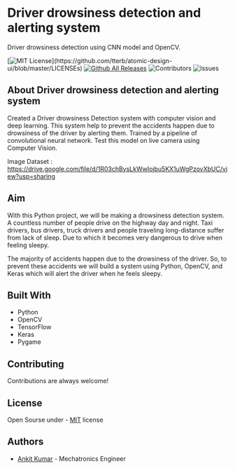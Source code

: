
# Driver drowsiness detection and alerting system
Driver drowsiness detection using CNN model and OpenCV.


[![MIT License](https://img.shields.io/apm/l/atomic-design-ui.svg?)](https://github.com/tterb/atomic-design-ui/blob/master/LICENSEs) [![Github All Releases](https://img.shields.io/github/downloads/ankitkumar174/Driver-drowsiness-detection-and-alerting/total.svg)]()
![Contributors](https://img.shields.io/github/contributors/ankitkumar174/Driver-drowsiness-detection-and-alerting?color=dark-green) ![Issues](https://img.shields.io/github/issues/ankitkumar174/Driver-drowsiness-detection-and-alerting)



## About Driver drowsiness detection and alerting system

Created a Driver drowsiness Detection system with computer vision and deep learning. This system help to prevent the accidents happen due to drowsiness of the driver by alerting them. Trained by a pipeline of convolutional neural network. Test this model on live camera using Computer Vision. 

Image Dataset : https://drive.google.com/file/d/1R03chBysLkWwIojbu5KX1uWgPzovXbUC/view?usp=sharing

## Aim

With this Python project, we will be making a drowsiness detection system. A countless number of people drive on the highway day and night. Taxi drivers, bus drivers, truck drivers and people traveling long-distance suffer from lack of sleep. Due to which it becomes very dangerous to drive when feeling sleepy.

The majority of accidents happen due to the drowsiness of the driver. So, to prevent these accidents we will build a system using Python, OpenCV, and Keras which will alert the driver when he feels sleepy. 

## Built With

* Python
* OpenCV
* TensorFlow
* Keras
* Pygame


## Contributing

Contributions are always welcome!



## License

Open Sourse under - [MIT](https://choosealicense.com/licenses/mit/) license


## Authors

- [Ankit Kumar](https://www.github.com/ankitkumar174)   - Mechatronics Engineer
 

